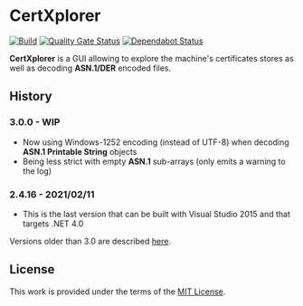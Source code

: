 # CertXplorer

[![Build](https://github.com/odalet/CertXplorer/workflows/Build/badge.svg)](https://github.com/odalet/CertXplorer/actions?query=workflow%3ABuild)
[![Quality Gate Status](https://sonarcloud.io/api/project_badges/measure?project=odalet_CertXplorer&metric=alert_status)](https://sonarcloud.io/dashboard?id=odalet_CertXplorer)
[![Dependabot Status](https://api.dependabot.com/badges/status?host=github&repo=odalet/CertXplorer)](https://dependabot.com)

**CertXplorer** is a GUI allowing to explore the machine's certificates stores as well as decoding **ASN.1/DER** encoded files.

## History

### 3.0.0 - WIP

* Now using Windows-1252 encoding (instead of UTF-8) when decoding **ASN.1 Printable String** objects
* Being less strict with empty **ASN.1** sub-arrays (only emits a warning to the log)

### 2.4.16 - 2021/02/11

* This is the last version that can be built with Visual Studio 2015 and that targets .NET 4.0

Versions older than 3.0 are described [here](legacy/history.md).

## License

This work is provided under the terms of the [MIT License](LICENSE).
